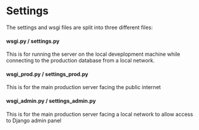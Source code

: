 # Settings

The settings and wsgi files are split into three different files:

#### wsgi.py / settings.py
    
This is for running the server on the local deveplopment machine while connecting to the production database from a local network.

#### wsgi_prod.py / settings_prod.py

This is for the main production server facing the public internet

#### wsgi_admin.py / settings_admin.py

This is for the main production server facing a local network to allow access to Django admin panel
